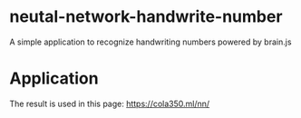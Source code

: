 # neutal-network-handwrite-number
A simple application to recognize handwriting numbers powered by brain.js

# Application
The result is used in this page: https://cola350.ml/nn/
